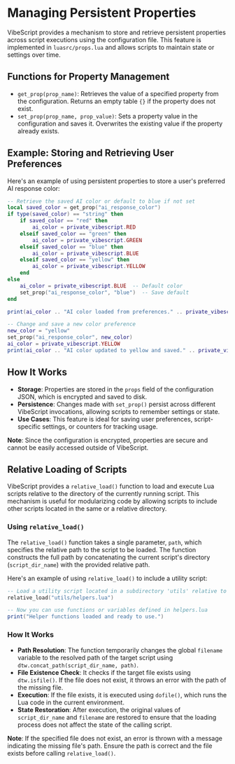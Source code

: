 # Managing Persistent Properties

VibeScript provides a mechanism to store and retrieve persistent properties across script executions using the configuration file. This feature is implemented in `luasrc/props.lua` and allows scripts to maintain state or settings over time.

## Functions for Property Management

- `get_prop(prop_name)`: Retrieves the value of a specified property from the configuration. Returns an empty table `{}` if the property does not exist.
- `set_prop(prop_name, prop_value)`: Sets a property value in the configuration and saves it. Overwrites the existing value if the property already exists.

## Example: Storing and Retrieving User Preferences

Here's an example of using persistent properties to store a user's preferred AI response color:

```lua
-- Retrieve the saved AI color or default to blue if not set
local saved_color = get_prop("ai_response_color")
if type(saved_color) == "string" then
    if saved_color == "red" then
        ai_color = private_vibescript.RED
    elseif saved_color == "green" then
        ai_color = private_vibescript.GREEN
    elseif saved_color == "blue" then
        ai_color = private_vibescript.BLUE
    elseif saved_color == "yellow" then
        ai_color = private_vibescript.YELLOW
    end
else
    ai_color = private_vibescript.BLUE  -- Default color
    set_prop("ai_response_color", "blue")  -- Save default
end

print(ai_color .. "AI color loaded from preferences." .. private_vibescript.RESET)

-- Change and save a new color preference
new_color = "yellow"
set_prop("ai_response_color", new_color)
ai_color = private_vibescript.YELLOW
print(ai_color .. "AI color updated to yellow and saved." .. private_vibescript.RESET)
```

## How It Works

- **Storage**: Properties are stored in the `props` field of the configuration JSON, which is encrypted and saved to disk.
- **Persistence**: Changes made with `set_prop()` persist across different VibeScript invocations, allowing scripts to remember settings or state.
- **Use Cases**: This feature is ideal for saving user preferences, script-specific settings, or counters for tracking usage.

**Note**: Since the configuration is encrypted, properties are secure and cannot be easily accessed outside of VibeScript.

## Relative Loading of Scripts

VibeScript provides a `relative_load()` function to load and execute Lua scripts relative to the directory of the currently running script. This mechanism is useful for modularizing code by allowing scripts to include other scripts located in the same or a relative directory.

### Using `relative_load()`

The `relative_load()` function takes a single parameter, `path`, which specifies the relative path to the script to be loaded. The function constructs the full path by concatenating the current script's directory (`script_dir_name`) with the provided relative path.

Here's an example of using `relative_load()` to include a utility script:

```lua
-- Load a utility script located in a subdirectory 'utils' relative to the current script
relative_load("utils/helpers.lua")

-- Now you can use functions or variables defined in helpers.lua
print("Helper functions loaded and ready to use.")
```

### How It Works

- **Path Resolution**: The function temporarily changes the global `filename` variable to the resolved path of the target script using `dtw.concat_path(script_dir_name, path)`.
- **File Existence Check**: It checks if the target file exists using `dtw.isfile()`. If the file does not exist, it throws an error with the path of the missing file.
- **Execution**: If the file exists, it is executed using `dofile()`, which runs the Lua code in the current environment.
- **State Restoration**: After execution, the original values of `script_dir_name` and `filename` are restored to ensure that the loading process does not affect the state of the calling script.

**Note**: If the specified file does not exist, an error is thrown with a message indicating the missing file's path. Ensure the path is correct and the file exists before calling `relative_load()`.